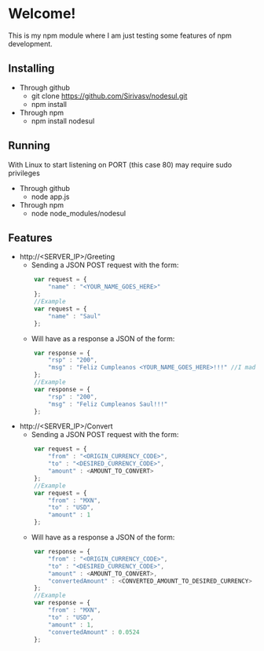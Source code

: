 # Welcome!
This is my npm module where I am just testing some features of npm development.

## Installing
* Through github
    * git clone https://github.com/Sirivasv/nodesul.git
    * npm install
* Through npm
    * npm install nodesul

## Running
With Linux to start listening on PORT (this case 80) may require sudo privileges
* Through github 
    * node app.js
* Through npm 
    * node node_modules/nodesul


## Features
* http://<SERVER_IP>/Greeting 
	* Sending a JSON POST request with the form:
	```javascript
		var request = {
			"name" : "<YOUR_NAME_GOES_HERE>"
		};
		//Example
		var request = {
			"name" : "Saul"
		};
	```
	* Will have as a response a JSON of the form:
	```javascript
		var response = {
			"rsp" : "200",
			"msg" : "Feliz Cumpleanos <YOUR_NAME_GOES_HERE>!!!" //I made this on my birthday :p
		};
		//Example
		var response = {
			"rsp" : "200",
			"msg" : "Feliz Cumpleanos Saul!!!"
		};
	```
* http://<SERVER_IP>/Convert
	* Sending a JSON POST request with the form:
	```javascript
		var request = {
			"from" : "<ORIGIN_CURRENCY_CODE>",
			"to" : "<DESIRED_CURRENCY_CODE>",
			"amount" : <AMOUNT_TO_CONVERT>
		};
		//Example
		var request = {
			"from" : "MXN",
			"to" : "USD",
			"amount" : 1
		};
	```
	* Will have as a response a JSON of the form:
	```javascript
		var response = {
			"from" : "<ORIGIN_CURRENCY_CODE>",
			"to" : "<DESIRED_CURRENCY_CODE>",
			"amount" : <AMOUNT_TO_CONVERT>,
			"convertedAmount" : <CONVERTED_AMOUNT_TO_DESIRED_CURRENCY>
		};
		//Example
		var response = {
			"from" : "MXN",
			"to" : "USD",
			"amount" : 1,
			"convertedAmount" : 0.0524
		};
	```